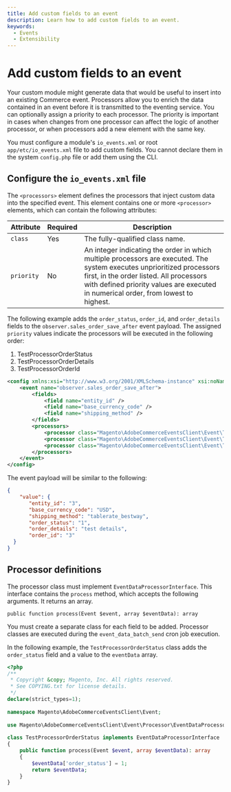 ```yaml
---
title: Add custom fields to an event
description: Learn how to add custom fields to an event.
keywords:
  - Events
  - Extensibility
---
```


# Add custom fields to an event

Your custom module might generate data that would be useful to insert into an existing Commerce event. Processors allow you to enrich the data contained in an event before it is transmitted to the eventing service. You can optionally assign a priority to each processor. The priority is important in cases when changes from one processor can affect the logic of another processor, or when processors add a new element with the same key.

<InlineAlert variant="info" slots="text"/>

You must configure a module's `io_events.xml` or root `app/etc/io_events.xml` file to add custom fields. You cannot declare them in the system `config.php` file or add them using the CLI.

## Configure the `io_events.xml` file

The `<processors>` element defines the processors that inject custom data into the specified event. This element contains one or more `<processor>` elements, which can contain the following attributes:

Attribute | Required | Description
--- | --- | ---
`class` | Yes | The fully-qualified class name.
`priority` | No | An integer indicating the order in which multiple processors are executed. The system executes unprioritized processors first, in the order listed. All processors with defined priority values are executed in numerical order, from lowest to highest.

The following example adds the `order_status`, `order_id`, and `order_details` fields to the `observer.sales_order_save_after` event payload. The assigned `priority` values indicate the processors will be executed in the following order:

1. TestProcessorOrderStatus
1. TestProcessorOrderDetails
1. TestProcessorOrderId

```xml
<config xmlns:xsi="http://www.w3.org/2001/XMLSchema-instance" xsi:noNamespaceSchemaLocation="urn:magento:module-commerce-events-client/etc/io_events.xsd">
    <event name="observer.sales_order_save_after">
        <fields>
            <field name="entity_id" />
            <field name="base_currency_code" />
            <field name="shipping_method" />
        </fields>
        <processors>
            <processor class="Magento\AdobeCommerceEventsClient\Event\TestProcessorOrderStatus" priority="10"/>
            <processor class="Magento\AdobeCommerceEventsClient\Event\TestProcessorOrderId" priority="30"/>
            <processor class="Magento\AdobeCommerceEventsClient\Event\TestProcessorOrderDetails" priority="20"/>
        </processors>
    </event>
</config>
```

The event payload will be similar to the following:

```json
{
    "value": {
       "entity_id": "3",
       "base_currency_code": "USD",
       "shipping_method": "tablerate_bestway",
       "order_status": "1", 
       "order_details": "test details",
       "order_id": "3"
  }
}
```

## Processor definitions

The processor class must implement `EventDataProcessorInterface`. This interface contains the `process` method, which accepts the following arguments. It returns an array.

`public function process(Event $event, array $eventData): array`

You must create a separate class for each field to be added.
Processor classes are executed during the `event_data_batch_send` cron job execution.

In the following example, the `TestProcessorOrderStatus` class adds the `order_status` field and a value to the `eventData` array.

```php
<?php
/**
 * Copyright &copy; Magento, Inc. All rights reserved.
 * See COPYING.txt for license details.
 */
declare(strict_types=1);
​
namespace Magento\AdobeCommerceEventsClient\Event;
​
use Magento\AdobeCommerceEventsClient\Event\Processor\EventDataProcessorInterface;
​
class TestProcessorOrderStatus implements EventDataProcessorInterface
{
    public function process(Event $event, array $eventData): array
    {
        $eventData['order_status'] = 1;
        return $eventData;
    }
}
```
